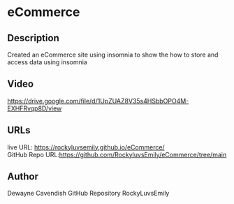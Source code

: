 # eCommerce

## Description
Created an eCommerce site using insomnia to show the how to store and access data using insomnia



## Video



https://drive.google.com/file/d/1UpZUAZ8V35s4HSbbOPO4M-EXHFRvqp8D/view

## URLs

live URL: https://rockyluvsemily.github.io/eCommerce/
<br>
GitHub Repo URL:https://github.com/RockyluvsEmily/eCommerce/tree/main

## Author
Dewayne Cavendish
GitHub Repository RockyLuvsEmily






